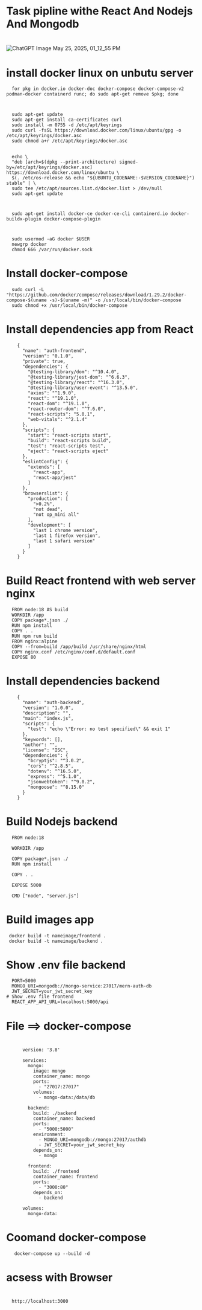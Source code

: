 # Task pipline withe React And Nodejs And Mongodb
  #
  ![ChatGPT Image May 25, 2025, 01_12_55 PM](https://github.com/user-attachments/assets/0ecdccbc-a16f-4b51-96e4-6e9abbd16c7f)
  #
# install docker linux on unbutu server
      for pkg in docker.io docker-doc docker-compose docker-compose-v2 podman-docker containerd runc; do sudo apt-get remove $pkg; done
  #
     
      sudo apt-get update
      sudo apt-get install ca-certificates curl
      sudo install -m 0755 -d /etc/apt/keyrings
      sudo curl -fsSL https://download.docker.com/linux/ubuntu/gpg -o /etc/apt/keyrings/docker.asc
      sudo chmod a+r /etc/apt/keyrings/docker.asc


      echo \
      "deb [arch=$(dpkg --print-architecture) signed-by=/etc/apt/keyrings/docker.asc] https://download.docker.com/linux/ubuntu \
      $(. /etc/os-release && echo "${UBUNTU_CODENAME:-$VERSION_CODENAME}") stable" | \
      sudo tee /etc/apt/sources.list.d/docker.list > /dev/null
      sudo apt-get update
  #

      sudo apt-get install docker-ce docker-ce-cli containerd.io docker-buildx-plugin docker-compose-plugin
  #
      sudo usermod -aG docker $USER
      newgrp docker
      chmod 666 /var/run/docker.sock
  # Install docker-compose
      sudo curl -L "https://github.com/docker/compose/releases/download/1.29.2/docker-compose-$(uname -s)-$(uname -m)" -o /usr/local/bin/docker-compose
      sudo chmod +x /usr/local/bin/docker-compose

  # Install dependencies app from React 
        {
          "name": "auth-frontend",
          "version": "0.1.0",
          "private": true,
          "dependencies": {
            "@testing-library/dom": "^10.4.0",
            "@testing-library/jest-dom": "^6.6.3",
            "@testing-library/react": "^16.3.0",
            "@testing-library/user-event": "^13.5.0",
            "axios": "^1.9.0",
            "react": "^19.1.0",
            "react-dom": "^19.1.0",
            "react-router-dom": "^7.6.0",
            "react-scripts": "5.0.1",
            "web-vitals": "^2.1.4"
          },
          "scripts": {
            "start": "react-scripts start",
            "build": "react-scripts build",
            "test": "react-scripts test",
            "eject": "react-scripts eject"
          },
          "eslintConfig": {
            "extends": [
              "react-app",
              "react-app/jest"
            ]
          },
          "browserslist": {
            "production": [
              ">0.2%",
              "not dead",
              "not op_mini all"
            ],
            "development": [
              "last 1 chrome version",
              "last 1 firefox version",
              "last 1 safari version"
            ]
          }
        }
  # Build React frontend  with web server nginx
      FROM node:18 AS build
      WORKDIR /app
      COPY package*.json ./
      RUN npm install
      COPY . .
      RUN npm run build
      FROM nginx:alpine
      COPY --from=build /app/build /usr/share/nginx/html
      COPY nginx.conf /etc/nginx/conf.d/default.conf
      EXPOSE 80
   # Install dependencies backend 
        {
          "name": "auth-backend",
          "version": "1.0.0",
          "description": "",
          "main": "index.js",
          "scripts": {
            "test": "echo \"Error: no test specified\" && exit 1"
          },
          "keywords": [],
          "author": "",
          "license": "ISC",
          "dependencies": {
            "bcryptjs": "^3.0.2",
            "cors": "^2.8.5",
            "dotenv": "^16.5.0",
            "express": "^5.1.0",
            "jsonwebtoken": "^9.0.2",
            "mongoose": "^8.15.0"
          }
        }     
   # Build Nodejs backend 
      FROM node:18

      WORKDIR /app

      COPY package*.json ./
      RUN npm install

      COPY . .

      EXPOSE 5000

      CMD ["node", "server.js"]

   # Build images app 
     docker build -t nameimage/frontend .
     docker build -t nameimage/backend .

   # Show .env file backend 
      PORT=5000
      MONGO_URI=mongodb://mongo-service:27017/mern-auth-db
      JWT_SECRET=your_jwt_secret_key
    # Show .env file frontend
      REACT_APP_API_URL=localhost:5000/api
   #  File ==> docker-compose
   #
          version: '3.8'
          
          services:
            mongo:
              image: mongo
              container_name: mongo
              ports:
                - "27017:27017"
              volumes:
                - mongo-data:/data/db
          
            backend:
              build: ./backend
              container_name: backend
              ports:
                - "5000:5000"
              environment:
                - MONGO_URI=mongodb://mongo:27017/authdb
                - JWT_SECRET=your_jwt_secret_key
              depends_on:
                - mongo
          
            frontend:
              build: ./frontend
              container_name: frontend
              ports:
                - "3000:80"
              depends_on:
                - backend
          
          volumes:
            mongo-data:
   #
   # Coomand docker-compose
       docker-compose up --build -d 
   #
   # acsess with Browser 
   #
      http://localhost:3000
      
        
